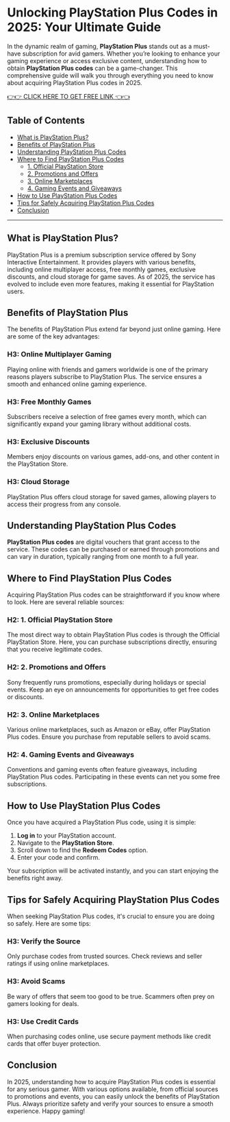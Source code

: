 # Unlocking PlayStation Plus Codes in 2025: Your Ultimate Guide

In the dynamic realm of gaming, **PlayStation Plus** stands out as a must-have subscription for avid gamers. Whether you’re looking to enhance your gaming experience or access exclusive content, understanding how to obtain **PlayStation Plus codes** can be a game-changer. This comprehensive guide will walk you through everything you need to know about acquiring PlayStation Plus codes in 2025.

[👉👉 CLICK HERE TO GET FREE LINK 👈👈](https://ebdsolutionx.com/alloffer/)

## Table of Contents

- [What is PlayStation Plus?](#what-is-playstation-plus)
- [Benefits of PlayStation Plus](#benefits-of-playstation-plus)
- [Understanding PlayStation Plus Codes](#understanding-playstation-plus-codes)
- [Where to Find PlayStation Plus Codes](#where-to-find-playstation-plus-codes)
  - [1. Official PlayStation Store](#1-official-playstation-store)
  - [2. Promotions and Offers](#2-promotions-and-offers)
  - [3. Online Marketplaces](#3-online-marketplaces)
  - [4. Gaming Events and Giveaways](#4-gaming-events-and-giveaways)
- [How to Use PlayStation Plus Codes](#how-to-use-playstation-plus-codes)
- [Tips for Safely Acquiring PlayStation Plus Codes](#tips-for-safely-acquiring-playstation-plus-codes)
- [Conclusion](#conclusion)

---

## What is PlayStation Plus?

PlayStation Plus is a premium subscription service offered by Sony Interactive Entertainment. It provides players with various benefits, including online multiplayer access, free monthly games, exclusive discounts, and cloud storage for game saves. As of 2025, the service has evolved to include even more features, making it essential for PlayStation users.

## Benefits of PlayStation Plus

The benefits of PlayStation Plus extend far beyond just online gaming. Here are some of the key advantages:

### H3: Online Multiplayer Gaming

Playing online with friends and gamers worldwide is one of the primary reasons players subscribe to PlayStation Plus. The service ensures a smooth and enhanced online gaming experience.

### H3: Free Monthly Games

Subscribers receive a selection of free games every month, which can significantly expand your gaming library without additional costs.

### H3: Exclusive Discounts

Members enjoy discounts on various games, add-ons, and other content in the PlayStation Store.

### H3: Cloud Storage

PlayStation Plus offers cloud storage for saved games, allowing players to access their progress from any console.

## Understanding PlayStation Plus Codes

**PlayStation Plus codes** are digital vouchers that grant access to the service. These codes can be purchased or earned through promotions and can vary in duration, typically ranging from one month to a full year.

## Where to Find PlayStation Plus Codes

Acquiring PlayStation Plus codes can be straightforward if you know where to look. Here are several reliable sources:

### H2: 1. Official PlayStation Store

The most direct way to obtain PlayStation Plus codes is through the Official PlayStation Store. Here, you can purchase subscriptions directly, ensuring that you receive legitimate codes.

### H2: 2. Promotions and Offers

Sony frequently runs promotions, especially during holidays or special events. Keep an eye on announcements for opportunities to get free codes or discounts.

### H2: 3. Online Marketplaces

Various online marketplaces, such as Amazon or eBay, offer PlayStation Plus codes. Ensure you purchase from reputable sellers to avoid scams.

### H2: 4. Gaming Events and Giveaways

Conventions and gaming events often feature giveaways, including PlayStation Plus codes. Participating in these events can net you some free subscriptions.

## How to Use PlayStation Plus Codes

Once you have acquired a PlayStation Plus code, using it is simple:

1. **Log in** to your PlayStation account.
2. Navigate to the **PlayStation Store**.
3. Scroll down to find the **Redeem Codes** option.
4. Enter your code and confirm.

Your subscription will be activated instantly, and you can start enjoying the benefits right away.

## Tips for Safely Acquiring PlayStation Plus Codes

When seeking PlayStation Plus codes, it's crucial to ensure you are doing so safely. Here are some tips:

### H3: Verify the Source

Only purchase codes from trusted sources. Check reviews and seller ratings if using online marketplaces.

### H3: Avoid Scams

Be wary of offers that seem too good to be true. Scammers often prey on gamers looking for deals.

### H3: Use Credit Cards

When purchasing codes online, use secure payment methods like credit cards that offer buyer protection.

## Conclusion

In 2025, understanding how to acquire PlayStation Plus codes is essential for any serious gamer. With various options available, from official sources to promotions and events, you can easily unlock the benefits of PlayStation Plus. Always prioritize safety and verify your sources to ensure a smooth experience. Happy gaming!
